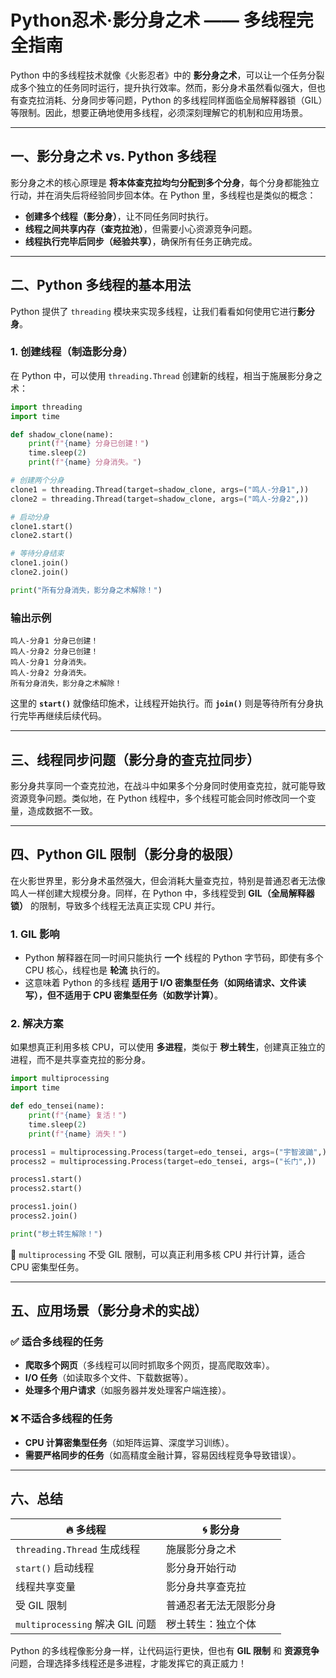 # Python忍术·影分身之术 —— 多线程完全指南

Python 中的多线程技术就像《火影忍者》中的 **影分身之术**，可以让一个任务分裂成多个独立的任务同时运行，提升执行效率。然而，影分身术虽然看似强大，但也有查克拉消耗、分身同步等问题，Python 的多线程同样面临全局解释器锁（GIL）等限制。因此，想要正确地使用多线程，必须深刻理解它的机制和应用场景。

---

## **一、影分身之术 vs. Python 多线程**

影分身之术的核心原理是 **将本体查克拉均匀分配到多个分身**，每个分身都能独立行动，并在消失后将经验同步回本体。在 Python 里，多线程也是类似的概念：

- **创建多个线程（影分身）**，让不同任务同时执行。
- **线程之间共享内存（查克拉池）**，但需要小心资源竞争问题。
- **线程执行完毕后同步（经验共享）**，确保所有任务正确完成。

---

## **二、Python 多线程的基本用法**

Python 提供了 `threading` 模块来实现多线程，让我们看看如何使用它进行**影分身**。

### **1. 创建线程（制造影分身）**

在 Python 中，可以使用 `threading.Thread` 创建新的线程，相当于施展影分身之术：

```python
import threading
import time

def shadow_clone(name):
    print(f"{name} 分身已创建！")
    time.sleep(2)
    print(f"{name} 分身消失。")

# 创建两个分身
clone1 = threading.Thread(target=shadow_clone, args=("鸣人-分身1",))
clone2 = threading.Thread(target=shadow_clone, args=("鸣人-分身2",))

# 启动分身
clone1.start()
clone2.start()

# 等待分身结束
clone1.join()
clone2.join()

print("所有分身消失，影分身之术解除！")
```

### **输出示例**

```
鸣人-分身1 分身已创建！
鸣人-分身2 分身已创建！
鸣人-分身1 分身消失。
鸣人-分身2 分身消失。
所有分身消失，影分身之术解除！
```

这里的 **`start()`** 就像结印施术，让线程开始执行。而 **`join()`** 则是等待所有分身执行完毕再继续后续代码。

---

## **三、线程同步问题（影分身的查克拉同步）**

影分身共享同一个查克拉池，在战斗中如果多个分身同时使用查克拉，就可能导致资源竞争问题。类似地，在 Python 线程中，多个线程可能会同时修改同一个变量，造成数据不一致。

---

## **四、Python GIL 限制（影分身的极限）**

在火影世界里，影分身术虽然强大，但会消耗大量查克拉，特别是普通忍者无法像鸣人一样创建大规模分身。同样，在 Python 中，多线程受到 **GIL（全局解释器锁）** 的限制，导致多个线程无法真正实现 CPU 并行。

### **1. GIL 影响**

- Python 解释器在同一时间只能执行 **一个** 线程的 Python 字节码，即使有多个 CPU 核心，线程也是 **轮流** 执行的。
- 这意味着 Python 的多线程 **适用于 I/O 密集型任务（如网络请求、文件读写），但不适用于 CPU 密集型任务（如数学计算）**。

### **2. 解决方案**

如果想真正利用多核 CPU，可以使用 **多进程**，类似于 **秽土转生**，创建真正独立的进程，而不是共享查克拉的影分身。

```python
import multiprocessing
import time

def edo_tensei(name):
    print(f"{name} 复活！")
    time.sleep(2)
    print(f"{name} 消失！")

process1 = multiprocessing.Process(target=edo_tensei, args=("宇智波鼬",))
process2 = multiprocessing.Process(target=edo_tensei, args=("长门",))

process1.start()
process2.start()

process1.join()
process2.join()

print("秽土转生解除！")
```

🔹 `multiprocessing` 不受 GIL 限制，可以真正利用多核 CPU 并行计算，适合 CPU 密集型任务。

---

## **五、应用场景（影分身术的实战）**

### ✅ **适合多线程的任务**

- **爬取多个网页**（多线程可以同时抓取多个网页，提高爬取效率）。
- **I/O 任务**（如读取多个文件、下载数据等）。
- **处理多个用户请求**（如服务器并发处理客户端连接）。

### ❌ **不适合多线程的任务**

- **CPU 计算密集型任务**（如矩阵运算、深度学习训练）。
- **需要严格同步的任务**（如高精度金融计算，容易因线程竞争导致错误）。

---

## **六、总结**

| 🔥 多线程                         | 🌀 影分身              |
| --------------------------------- | ---------------------- |
| `threading.Thread` 生成线程     | 施展影分身之术         |
| `start()` 启动线程              | 影分身开始行动         |
| 线程共享变量                      | 影分身共享查克拉       |
| 受 GIL 限制                       | 普通忍者无法无限影分身 |
| `multiprocessing` 解决 GIL 问题 | 秽土转生：独立个体     |

Python 的多线程像影分身一样，让代码运行更快，但也有 **GIL 限制** 和 **资源竞争** 问题，合理选择多线程还是多进程，才能发挥它的真正威力！
